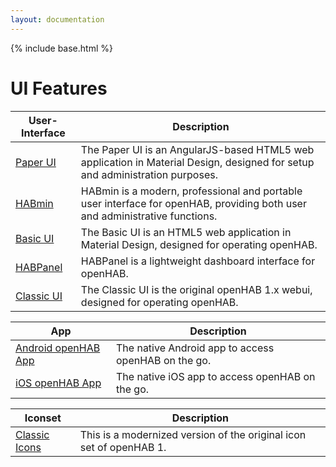 ```yaml
---
layout: documentation
---
```


{% include base.html %}

# UI Features

| User-Interface | Description   |
|----------------|---------------|
| [Paper UI]({{docu}}/addons/uis/paper/readme.html) | The Paper UI is an AngularJS-based HTML5 web application in Material Design, designed for setup and administration purposes. |
| [HABmin]({{docu}}/addons/uis/habmin/readme.html) | HABmin is a modern, professional and portable user interface for openHAB, providing both user and administrative functions. |
| [Basic UI]({{docu}}/addons/uis/basic/readme.html) | The Basic UI is an HTML5 web application in Material Design, designed for operating openHAB. |
| [HABPanel]({{docu}}/addons/uis/habpanel/readme.html) | HABPanel is a lightweight dashboard interface for openHAB. |
| [Classic UI]({{docu}}/addons/uis/classic/readme.html) | The Classic UI is the original openHAB 1.x webui, designed for operating openHAB. |

| App | Description          |
|---------|----------------------|
| [Android openHAB App]({{docu}}/addons/apps/android.html) | The native Android app to access openHAB on the go. |
| [iOS openHAB App]({{docu}}/addons/apps/ios.html) | The native iOS app to access openHAB on the go. |


| Iconset | Description          |
|---------|----------------------|
| [Classic Icons]({{docu}}/addons/iconsets/classic/readme.html) | This is a modernized version of the original icon set of openHAB 1. |
